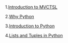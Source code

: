 1.[Introduction to MVCTSL](https://jhashuva.github.io/MVCTS/intro_to_mvctsl.md)

2.<a href="https://jhashuva.github.io/MVCTS/why_python.md">Why Python</a>

3.[Introduction to Python](https://jhashuva.github.io/MVCTS/intro_to_python.md)

4.[Lists and Tuples in Python](https://jhashuva.github.io/MVCTS/lists_tuples.md)
